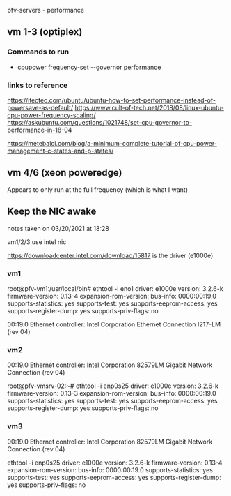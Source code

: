 pfv-servers - performance



## vm 1-3 (optiplex)

### Commands to run

* cpupower frequency-set --governor performance


### links to reference
https://itectec.com/ubuntu/ubuntu-how-to-set-performance-instead-of-powersave-as-default/
https://www.cult-of-tech.net/2018/08/linux-ubuntu-cpu-power-frequency-scaling/
https://askubuntu.com/questions/1021748/set-cpu-governor-to-performance-in-18-04

https://metebalci.com/blog/a-minimum-complete-tutorial-of-cpu-power-management-c-states-and-p-states/

## vm 4/6 (xeon poweredge)

Appears to only run at the full frequency (which is what I want)



## Keep the NIC awake

notes taken on 03/20/2021 at 18:28 


vm1/2/3 use intel nic

https://downloadcenter.intel.com/download/15817 is the driver (e1000e)

### vm1
root@pfv-vm1:/usr/local/bin# ethtool -i eno1
driver: e1000e
version: 3.2.6-k
firmware-version: 0.13-4
expansion-rom-version: 
bus-info: 0000:00:19.0
supports-statistics: yes
supports-test: yes
supports-eeprom-access: yes
supports-register-dump: yes
supports-priv-flags: no

00:19.0 Ethernet controller: Intel Corporation Ethernet Connection I217-LM (rev 04)


### vm2

00:19.0 Ethernet controller: Intel Corporation 82579LM Gigabit Network Connection (rev 04)

root@pfv-vmsrv-02:~# ethtool -i enp0s25 
driver: e1000e
version: 3.2.6-k
firmware-version: 0.13-3
expansion-rom-version: 
bus-info: 0000:00:19.0
supports-statistics: yes
supports-test: yes
supports-eeprom-access: yes
supports-register-dump: yes
supports-priv-flags: no

### vm3

00:19.0 Ethernet controller: Intel Corporation 82579LM Gigabit Network Connection (rev 04)

ethtool -i enp0s25
driver: e1000e
version: 3.2.6-k
firmware-version: 0.13-4
expansion-rom-version: 
bus-info: 0000:00:19.0
supports-statistics: yes
supports-test: yes
supports-eeprom-access: yes
supports-register-dump: yes
supports-priv-flags: no